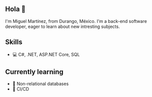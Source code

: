 ## Hola 👋

I'm Miguel Martínez, from Durango, México. I'm a back-end software developer, eager to learn about new intresting subjects.

## Skills
* 💻 C#, .NET, ASP.NET Core, SQL

## Currently learning
* 💾 Non-relational databases
* 🔁 CI/CD
